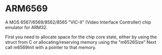 # ARM6569
A MOS 6567/6569/8562/8565 "VIC-II" (Video Interface Controller) chip emulator for ARM32.

First you need to allocate space for the chip core state, either by using the struct from C or allocating/reserving memory using the "m6526Size"
Next call m6569Init with a pointer to that memory.
